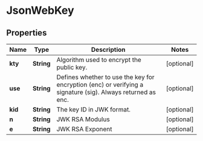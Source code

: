 
# JsonWebKey

## Properties
Name | Type | Description | Notes
------------ | ------------- | ------------- | -------------
**kty** | **String** | Algorithm used to encrypt the public key. |  [optional]
**use** | **String** | Defines whether to use the key for encryption (enc) or verifying a signature (sig). Always returned as enc. |  [optional]
**kid** | **String** | The key ID in JWK format. |  [optional]
**n** | **String** | JWK RSA Modulus |  [optional]
**e** | **String** | JWK RSA Exponent |  [optional]



